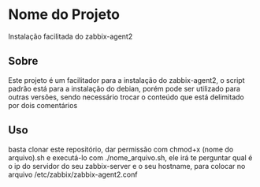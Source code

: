 # Nome do Projeto

Instalação facilitada do zabbix-agent2

## Sobre

Este projeto é um facilitador para a instalação do zabbix-agent2, o script padrão está para a instalação do debian, porém pode ser utilizado para 
outras versões, sendo necessário trocar o conteúdo que está delimitado por dois comentários

## Uso

basta clonar este repositório, dar permissão com chmod+x (nome do arquivo).sh e executá-lo com ./nome_arquivo.sh, ele irá te perguntar qual é o ip do servidor 
do seu zabbix-server e o seu hostname, para colocar no arquivo /etc/zabbix/zabbix-agent2.conf
